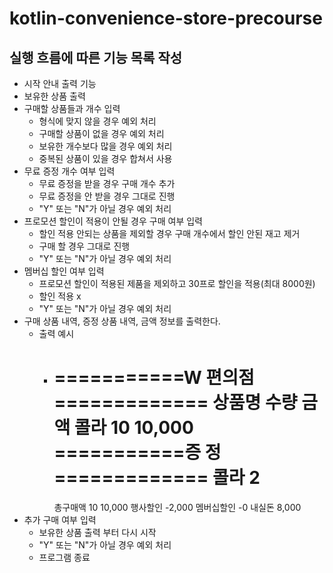 # kotlin-convenience-store-precourse

## 실행 흐름에 따른 기능 목록 작성

- 시작 안내 출력 기능
- 보유한 상품 출력
- 구매할 상품들과 개수 입력
    - 형식에 맞지 않을 경우 예외 처리
    - 구매할 상품이 없을 경우 예외 처리
    - 보유한 개수보다 많을 경우 예외 처리
    - 중복된 상품이 있을 경우 합쳐서 사용
- 무료 증정 개수 여부 입력
    - 무료 증정을 받을 경우 구매 개수 추가
    - 무료 증정을 안 받을 경우 그대로 진행
    - "Y" 또는 "N"가 아닐 경우 예외 처리
- 프로모션 할인이 적용이 안될 경우 구매 여부 입력
    - 할인 적용 안되는 상품을 제외할 경우 구매 개수에서 할인 안된 재고 제거
    - 구매 할 경우 그대로 진행
    - "Y" 또는 "N"가 아닐 경우 예외 처리
- 멤버십 할인 여부 입력
    - 프로모션 할인이 적용된 제품을 제외하고 30프로 할인을 적용(최대 8000원)
    - 할인 적용 x
    - "Y" 또는 "N"가 아닐 경우 예외 처리
- 구매 상품 내역, 증정 상품 내역, 금액 정보를 출력한다.
    - 출력 예시
        - ===========W 편의점=============
          상품명 수량 금액
          콜라 10 10,000
          ===========증 정=============
          콜라 2
          ==============================
          총구매액 10 10,000
          행사할인 -2,000
          멤버십할인 -0
          내실돈 8,000
- 추가 구매 여부 입력
    - 보유한 상품 출력 부터 다시 시작
    - "Y" 또는 "N"가 아닐 경우 예외 처리
    - 프로그램 종료